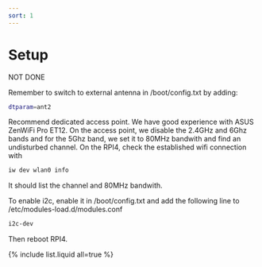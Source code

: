 ```yaml
---
sort: 1
---
```


# Setup

NOT DONE

Remember to switch to external antenna in /boot/config.txt by adding:
```bash
dtparam=ant2
```

Recommend dedicated access point. We have good experience with ASUS ZenWiFi Pro ET12. 
On the access point, we disable the 2.4GHz and 6Ghz bands and for the 5Ghz band, we set it to 80MHz bandwith and find an undisturbed channel.
On the RPI4, check the established wifi connection with
```bash
iw dev wlan0 info
```
It should list the channel and 80MHz bandwith.

To enable i2c, enable it in /boot/config.txt and add the following line to /etc/modules-load.d/modules.conf
```bash
i2c-dev
```
Then reboot RPI4.

{% include list.liquid all=true %}
